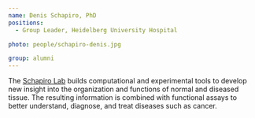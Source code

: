```yaml
---
name: Denis Schapiro, PhD
positions:
  - Group Leader, Heidelberg University Hospital

photo: people/schapiro-denis.jpg

group: alumni
---
```


The [Schapiro Lab](https://www.schapirolab.com/) builds computational and experimental tools to develop new insight into the organization and functions of normal and diseased tissue. The resulting information is combined with functional assays to better understand, diagnose, and treat diseases such as cancer.
